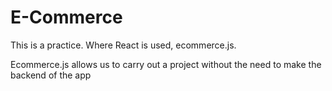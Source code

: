 # E-Commerce
 This is a practice. Where React is used, ecommerce.js.

Ecommerce.js allows us to carry out a project without the need to make the backend of the app